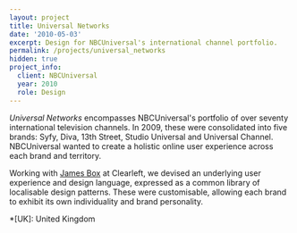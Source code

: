 ```yaml
---
layout: project
title: Universal Networks
date: '2010-05-03'
excerpt: Design for NBCUniversal's international channel portfolio.
permalink: /projects/universal_networks
hidden: true
project_info:
  client: NBCUniversal
  year: 2010
  role: Design
---
```

_Universal Networks_ encompasses NBCUniversal's portfolio of over seventy international television channels. In 2009, these were consolidated into five brands: Syfy, Diva, 13th Street, Studio Universal and Universal Channel. NBCUniversal wanted to create a holistic online user experience across each brand and territory.

Working with [James Box][1] at Clearleft, we devised an underlying user experience and design language, expressed as a common library of localisable design patterns. These were customisable, allowing each brand to exhibit its own individuality and brand personality.

[1]: http://clearleft.com/is/james-box/

*[UK]: United Kingdom
